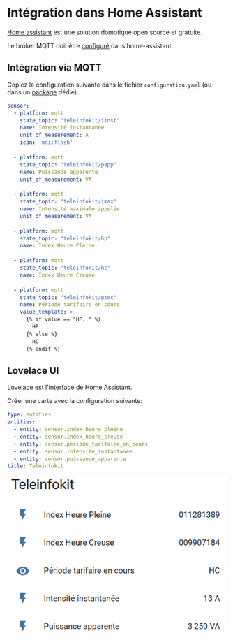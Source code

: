 # Intégration dans Home Assistant

[Home assistant](home-assistant.io) est une solution domotique open source et gratuite.

Le broker MQTT doit être [configuré](https://www.home-assistant.io/docs/mqtt/broker/) dans home-assistant.

## Intégration via MQTT

Copiez la configuration suivante dans le fichier `configuration.yaml` (ou dans un [package](https://www.home-assistant.io/docs/configuration/packages/) dédié).

```yaml
sensor:
  - platform: mqtt
    state_topic: "teleinfokit/iinst"
    name: Intensité instantanée
    unit_of_measurement: A
    icon: 'mdi:flash'
    
  - platform: mqtt
    state_topic: "teleinfokit/papp"
    name: Puissance apparente
    unit_of_measurement: VA
    
  - platform: mqtt
    state_topic: "teleinfokit/imax"
    name: Intensité maximale appelée
    unit_of_measurement: VA
    
  - platform: mqtt
    state_topic: "teleinfokit/hp"
    name: Index Heure Pleine
    
  - platform: mqtt
    state_topic: "teleinfokit/hc"
    name: Index Heure Creuse
    
  - platform: mqtt
    state_topic: "teleinfokit/ptec"
    name: Période tarifaire en cours
    value_template: > 
      {% if value == "HP.." %} 
        HP 
      {% else %}
        HC
      {% endif %}
```

## Lovelace UI

Lovelace est l'interface de Home Assistant.

Créer une carte avec la configuration suivante:

``` yaml
type: entities
entities:
  - entity: sensor.index_heure_pleine
  - entity: sensor.index_heure_creuse
  - entity: sensor.periode_tarifaire_en_cours
  - entity: sensor.intensite_instantanee
  - entity: sensor.puissance_apparente
title: Teleinfokit
```
![Carte Lovelace UI](home_assistant_entities_card.png)
